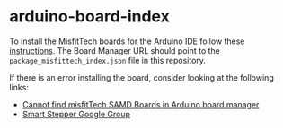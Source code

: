 # arduino-board-index
To install the MisfitTech boards for the Arduino IDE follow these [instructions](https://misfittech.net/blog/arduino-package-install/).
The Board Manager URL should point to the `package_misfittech_index.json` file in this repository.

If there is an error installing the board, consider looking at the following links:
* [Cannot find misfitTech SAMD Boards in Arduino board manager](https://groups.google.com/g/smart-stepper/c/Dt03-1skbYc)
* [Smart Stepper Google Group](https://groups.google.com/g/smart-stepper)
